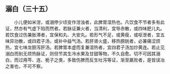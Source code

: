## 溺白（三十五）


&emsp;&emsp;小儿便如米泔，或溺停少顷变作泔浊者，此脾胃湿热也。凡饮食不节者多有此证，然亦有气虚下陷而然者。若脉证兼火者，当清利，宜导赤散，或四味肥儿丸。若饮食过伤兼胀滞者，宜保和丸、大安丸。若形气不足，或黄瘦，或呕泄者，宜五味异功散，或四君子汤，或补中益气汤。若肝肾火盛，移热膀胱者，必兼痛涩烦热，宜七味龙胆泻肝汤。若脾胃本虚而复兼湿热者，宜四君子汤加炒黄连。若止见溺白而别无烦热脉证，则但节其生冷水果及甘甜等物，不久自愈。切不可因其溺白，而过用芩、连、栀子之类，多致伤脾而反生吐泻等证，渐至羸败者，是皆误冶之害也，不可不察。

